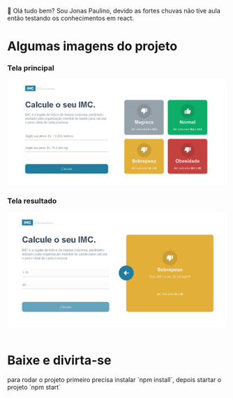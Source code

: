 👋 Olá tudo bem? Sou Jonas Paulino, devido as fortes chuvas não tive aula então testando os conhecimentos em react.

<h1>Algumas imagens do projeto</h1>
<h3>Tela principal</h3>
<img src="./src/assets/principal.PNG"> <br>
<h3>Tela resultado</h3>
<img src="./src/assets/resultado.PNG"> <br>

<br/>
<h1>Baixe e divirta-se</h1>
<p> para rodar o projeto primeiro precisa instalar `npm install`, depois startar o projeto `npm start`</p>
